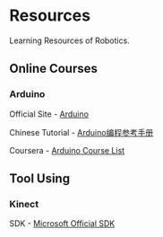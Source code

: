 # Resources
Learning Resources of Robotics.

## Online Courses
### Arduino
Official Site - [Arduino](https://www.arduino.cc/)

Chinese Tutorial - [Arduino编程参考手册](http://wiki.dfrobot.com.cn/index.php/Arduino%E7%BC%96%E7%A8%8B%E5%8F%82%E8%80%83%E6%89%8B%E5%86%8C#.E9.A6.96.E9.A1.B5)

Coursera - [Arduino Course List](https://www.coursera.org/courses?query=arduino)

## Tool Using
### Kinect
SDK - [Microsoft Official SDK](https://www.microsoft.com/en-us/download/details.aspx?id=44561)


